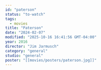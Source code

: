```yaml
---
id: "paterson"
status: "to-watch"
tags:
  - movies
title: "Paterson"
date: "2024-02-07"
modified: "2025-10-16 16:41:56 GMT-04:00"
year: 2016
director: "Jim Jarmusch"
category: "general"
studio: "general"
poster: "[[movies/posters/paterson.jpg]]"
---
```

